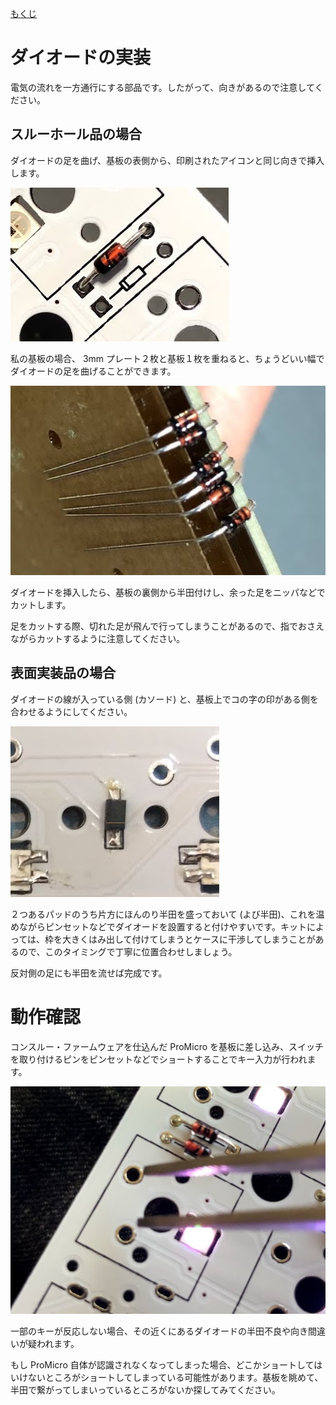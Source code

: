 [もくじ](Readme.markdown)

# ダイオードの実装

電気の流れを一方通行にする部品です。したがって、向きがあるので注意してください。

## スルーホール品の場合

ダイオードの足を曲げ、基板の表側から、印刷されたアイコンと同じ向きで挿入します。

![diode_tht](img/diode_tht.jpg)

私の基板の場合、 3mm プレート２枚と基板１枚を重ねると、ちょうどいい幅でダイオードの足を曲げることができます。

![diode_tht_bending](img/diode_tht_bending.jpg)

ダイオードを挿入したら、基板の裏側から半田付けし、余った足をニッパなどでカットします。

足をカットする際、切れた足が飛んで行ってしまうことがあるので、指でおさえながらカットするように注意してください。

## 表面実装品の場合

ダイオードの線が入っている側 (カソード) と、基板上でコの字の印がある側を合わせるようにしてください。

![diode_smd](img/diode_smd.jpg)

２つあるパッドのうち片方にほんのり半田を盛っておいて (よび半田)、これを温めながらピンセットなどでダイオードを設置すると付けやすいです。キットによっては、枠を大きくはみ出して付けてしまうとケースに干渉してしまうことがあるので、このタイミングで丁寧に位置合わせしましょう。

反対側の足にも半田を流せば完成です。

# 動作確認

コンスルー・ファームウェアを仕込んだ ProMicro を基板に差し込み、スイッチを取り付けるピンをピンセットなどでショートすることでキー入力が行われます。

![diode_test](img/diode_test.jpg)

一部のキーが反応しない場合、その近くにあるダイオードの半田不良や向き間違いが疑われます。

もし ProMicro 自体が認識されなくなってしまった場合、どこかショートしてはいけないところがショートしてしまっている可能性があります。基板を眺めて、半田で繋がってしまいっているところがないか探してみてください。
